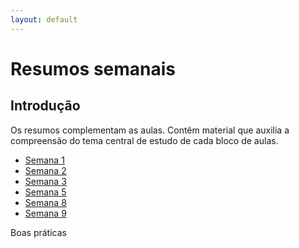 ```yaml
---
layout: default
---
```

# Resumos semanais

## Introdução

Os resumos complementam as aulas. Contêm material que auxilia a compreensão do tema central de estudo de cada bloco de aulas. 
 
+ [Semana 1](/aulas/abr2015/semana1.html) 
+ [Semana 2](/aulas/abr2015/semana2.html)
+ [Semana 3](/aulas/abr2015/semana3.html) 
+ [Semana 5](/aulas/abr2015/semana5.html)
+ [Semana 8](/aulas/abr2015/semana8.html)
+ [Semana 9](http://regulares.devagar.org/aulas/abr2015/semana9.html)

Boas práticas
